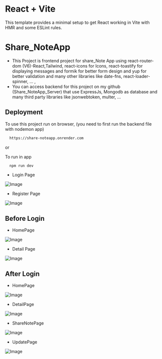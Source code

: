 # React + Vite

This template provides a minimal setup to get React working in Vite with HMR and some ESLint rules.


# Share_NoteApp
- This Project is frontend project for share_Note App using react-router-dom (V6)-React,Tailwind, react-icons for Icons, react-toastify for displaying messages and formik for better form design and yup for better validation and many other libraries like date-fns, react-loader-spinner, ... , 
- You can access backend for this project on my github (Share_NoteApp_Server) that use ExpressJs, Mongodb as database and many third party libraries like jsonwebtoken, multer, ...


## Deployment

To use this project run on browser, (you need to first run the backend file with nodemon app) 

```bash
  https://share-noteapp.onrender.com
```

or

To run in app
```bash
  npm run dev
```
- Login Page
  
![Image](https://github.com/user-attachments/assets/25ffe8bb-5f45-4b76-8bd0-b46b5460633f)
- Register Page
  
![Image](https://github.com/user-attachments/assets/7c79520e-6944-4bd1-8a4b-e18cd8ea4619)
## Before Login
- HomePage
  
![Image](https://github.com/user-attachments/assets/bedfacee-4094-421a-8250-fa0ef7278528)
- Detail Page
  
![Image](https://github.com/user-attachments/assets/ae79045d-1820-4571-9086-393dcc5065f6)
## After Login
- HomePage
  
![Image](https://github.com/user-attachments/assets/c565238d-4cce-42ac-b480-cac7a957db96)
- DetailPage
  
![Image](https://github.com/user-attachments/assets/81a53746-1280-4f25-9295-34b6ead6c56f)
- ShareNotePage
  
![Image](https://github.com/user-attachments/assets/f327b3f3-d44e-4e9e-927d-af693ad6848f)
- UpdatePage
  
![Image](https://github.com/user-attachments/assets/223e96ec-2c6c-4062-99e8-25ca115bc5cf)
